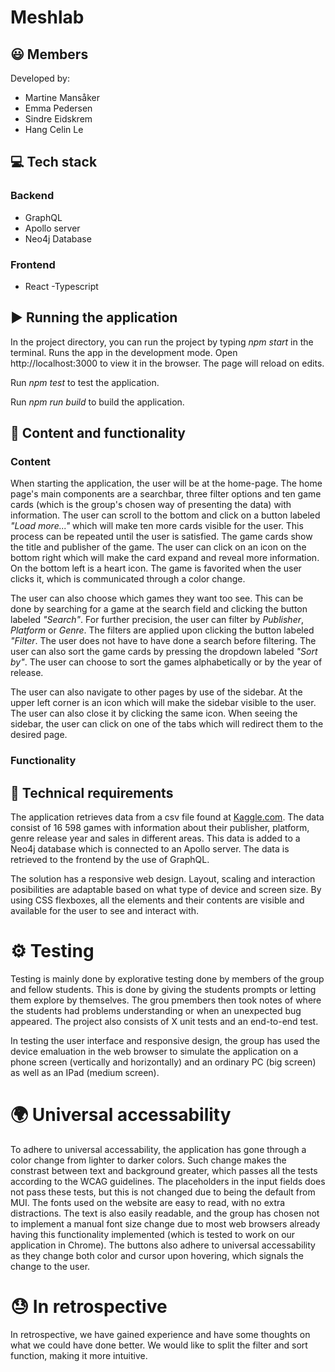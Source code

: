 # Meshlab

## 😃 Members

Developed by:

- Martine Mansåker
- Emma Pedersen
- Sindre Eidskrem
- Hang Celin Le

## :computer: Tech stack

### Backend

- GraphQL
- Apollo server
- Neo4j Database

### Frontend

- React -Typescript

## :arrow_forward: Running the application

In the project directory, you can run the project by typing *npm start* in the terminal.
Runs the app in the development mode.
Open http://localhost:3000 to view it in the browser.
The page will reload on edits.

Run *npm test* to test the application.

Run *npm run build* to build the application.


## :page_with_curl: Content and functionality

### Content

When starting the application, the user will be at the home-page. 
The home page's main components are a searchbar, three filter options and ten game cards (which is the group's chosen way of presenting the data) with information. The user can scroll to the bottom and click on a button labeled *"Load more..."* which will make ten more cards visible for the user. This process can be repeated until the user is satisfied. The game cards show the title and publisher of the game. The user can click on an icon on the bottom right which will make the card expand and reveal more information. On the bottom left is a heart icon. The game is favorited when the user clicks it, which is communicated through a color change.

The user can also choose which games they want too see. This can be done by searching for a game at the search field and clicking the button labeled *"Search"*. For further precision, the user can filter by *Publisher*, *Platform* or *Genre*. The filters are applied upon clicking the button labeled *"Filter*. The user does not have to have done a search before filtering. The user can also sort the game cards by pressing the dropdown labeled *"Sort by"*. The user can choose to sort the games alphabetically or by the year of release. 

The user can also navigate to other pages by use of the sidebar. At the upper left corner is an icon which will make the sidebar visible to the user. The user can also close it by clicking the same icon. When seeing the sidebar, the user can  click on one of the tabs which will redirect them to the desired page. 




###  Functionality

## :wrench: Technical requirements

The application retrieves data from a csv file found at [Kaggle.com](https://www.kaggle.com/datasets/gregorut/videogamesales?resource=download). The data consist of 16 598 games with information about their publisher, platform, genre release year and sales in different areas. This data is added to a Neo4j database which is connected to an Apollo server. The data is retrieved to the frontend by the use of GraphQL. 

The solution has a responsive web design. Layout, scaling and interaction posibilities are adaptable based on what type of device and screen size. By using CSS flexboxes, all the elements and their contents are visible and available for the user to see and interact with.

# :gear: Testing

Testing is mainly done by explorative testing done by members of the group and fellow students. This is done by giving the students prompts or letting them explore by themselves. The grou pmembers then took notes of where the students had problems understanding or when an unexpected bug appeared. The project also consists of X unit tests and an end-to-end test.

In testing the user interface and responsive design, the group has used the device emaluation in the web browser to simulate the application on a phone screen (vertically and horizontally) and an ordinary PC (big screen) as well as an IPad (medium screen).

# :earth_africa: Universal accessability

To adhere to universal accessability, the application has gone through a color change from lighter to darker colors. Such change makes the constrast between text and background greater, which passes all the tests according to the WCAG guidelines. The placeholders in the input fields does not pass these tests, but this is not changed due to being the default from MUI. The fonts used on the website are easy to read, with no extra distractions. The text is also easily readable, and the group has chosen not to implement a manual font size change due to most web browsers already having this functionality implemented (which is tested to work on our application in Chrome). The buttons also adhere to universal accessability as they change both color and cursor upon hovering, which signals the change to the user. 

# :sweat: In retrospective

In retrospective, we have gained experience and have some thoughts on what we could have done better.
We would like to split the filter and sort function, making it more intuitive. 

